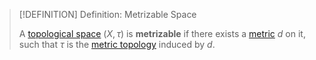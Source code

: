 >[!DEFINITION] Definition: Metrizable Space
>
>A [topological space](../Topological%20Spaces/Topological%20Space.md) $(X,\tau)$ is **metrizable** if there exists a [metric](Metric%20Space.md) $d$ on it, such that $\tau$ is the [metric topology](Metric%20Topology.md) induced by $d$.
>